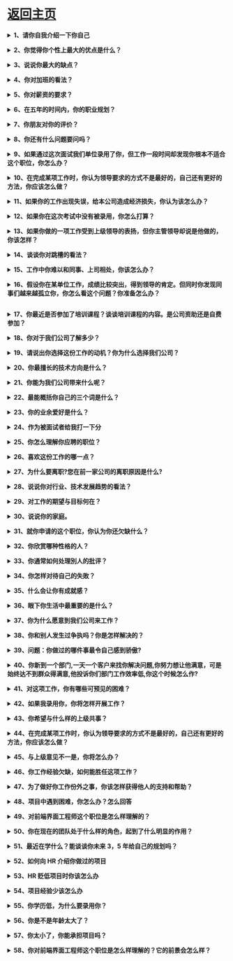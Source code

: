 # [返回主页](https://github.com/yisainan/web-interview/blob/master/README.md)

<b><details><summary>1、请你自我介绍一下你自己</summary></b>

回答提示：一般人回答这个问题过于平常，只说姓名、年龄、爱好、工作经验，这些在简历上都有，其实，企业最希望知道的是求职者能否胜任工作，包括：最强的技能、最深入研究的知识领域、个性中最积极的部分、做过的最成功的事，主要的成就等，这些都可以和学习无关，也可以和学习有关，但要突出积极的个性和做事的能力，说得合情合理企业才会相信。企业很重视一个人的礼貌，求职者要尊重考官，在回答每个问题之后都说一句“谢谢”。企业喜欢有礼貌的求职者。

回答样本：

```
1、我叫xxx,来自于xxx，从网上看得到公司招聘的这个职位，觉得非常适合自己的发展。所以来这里争取下这份工作。
2、接下来可以讲解自己的核心竞争力（最强的技能、最深入研究的知识领域、个性中最积极的部分）和闪光点（做过的最成功的事，主要的成就）。核心就是要体现自己胜任这份工作（介绍时候要自然有底气，合情合理，面试前要充分准备好）。
3、先介绍到这里，面试官看看有什么问题，我可以再补充。
4、最后要说谢谢，任何企业都喜欢有礼貌的人！
```

注意：自曝其短（说自己的缺点）没有必要，自我介绍的时候千万不要和简历有冲突！

[参与互动](https://github.com/yisainan/web-interview/issues/719)

</details>

<b><details><summary>2、你觉得你个性上最大的优点是什么？</summary></b>

回答提示：沉着冷静、条理清楚、立场坚定、顽强向上、乐于助人和关心他人、适应能力和幽默感、乐观和友爱、技术狂热、学习能力强、为人谦和。

[参与互动](https://github.com/yisainan/web-interview/issues/720)

</details>

<b><details><summary>3、说说你最大的缺点？</summary></b>

回答提示：这个问题企业问的概率很大，通常不希望听到直接回答的缺点是什么等，如果求职者说自己小心眼、爱忌妒人、非常懒、脾气大、工作效率低，企业肯定不会录用你。绝对不要自作聪明地回答“我最大的缺点是过于追求完美”，有的人以为这样回答会显得自己比较出色，但事实上，他已经岌芨可危了。企业喜欢求职者从自己的优点说起，中间加一些小缺点，最后再把问题转回到优点上，突出优点的部分。企业喜欢聪明的求职者。

[参与互动](https://github.com/yisainan/web-interview/issues/721)

</details>

<b><details><summary>4、你对加班的看法？</summary></b>

回答提示：实际上好多公司问这个问题，并不证明一定要加班。 只是想测试你是否愿意为公司奉献。
回答样本：如果是工作需要我会义不容辞加班。我现在单身，没有任何家庭负担，可以全身心的投入工作。但同时，我也会提高工作效率，减少不必要的加班。

[参与互动](https://github.com/yisainan/web-interview/issues/722)

</details>

<b><details><summary>5、你对薪资的要求？</summary></b>

回答提示：如果你对薪酬的要求太低，那显然贬低自己的能力；如果你对薪酬的要求太高，那又会显得你分量过重，公司受用不起。一些雇主通常都事先对求聘的职位定下开支预算，因而他们第一次提出的价钱往往是他们所能给予的最高价钱。他们问你只不过想证实一下这笔钱是否足以引起你对该工作的兴趣。

回答样本一：“我对工资没有硬性要求。我相信贵公司在处理我的问题上会友善合理。我注重的是找对工作机会，所以只要条件公平，我则不会计较太多

回答样本二：我受过系统的软件编程的训练，不需要进行大量的培训。而且我本人也对编程特别感兴趣。因此，我希望公司能根据我的情况和市场标准的水平，给我合理的薪水。

回答样本三：如果你必须自己说出具体数目，请不要说一个宽泛的范围，那样你将只能得到最低限度的数字。最好给出一个具体的数字，这样表明你已经对当今的人才市场作了调查，知道像自己这样学历的雇员有什么样的价值。

[参与互动](https://github.com/yisainan/web-interview/issues/723)

</details>

<b><details><summary>6、在五年的时间内，你的职业规划？</summary></b>

回答提示：这是每一个应聘者都不希望被问到的问题，但是几乎每个人都会被问到。比较多的答案是“管理者”。但是近几年来，许多公司都已经建立了专门的技术途径。这些工作地位往往被称作“顾问”、“参议技师”或“高级软件工程师”等等。当然，说出其他一些你感兴趣的职位也是可以的，比如产品销售部经理，生产部经理等一些与你的专业有相关背景的工作。要知道，考官总是喜欢有进取心的应聘者，此时如果说“不知道”，或许就会使你丧失一个好机会。最普通的回答应该是 “我准备在技术领域有所作为”或“我希望能按照公司的管理思路发展”。

[参与互动](https://github.com/yisainan/web-interview/issues/724)

</details>

<b><details><summary>7、你朋友对你的评价？</summary></b>

回答提示： 想从侧面了解一下你的性格及与人相处的问题。
回答样本：“我的朋友都说我是一个可以信赖的人。因为，我一旦答应别人的事情，就一定会做到。如果我做不到，我就不会轻易许诺。
回答样本：”我觉的我是一个比较随和的人，与不同的人都可以友好相处。在我与人相处时，我总是能站在别人的角度考虑问题“

[参与互动](https://github.com/yisainan/web-interview/issues/725)

</details>

<b><details><summary>8、你还有什么问题要问吗？</summary></b>

回答提示：企业的这个问题看上去可有可无，其实很关键，企业不喜欢说“没有问题”的人，因为其很注重员工的个性和创新能力。企业不喜欢求职者问个人福利之类的问题，如果有人这样问：贵公司对新入公司的员工有没有什么培训项目，我可以参加吗？或者说贵公司的晋升机制是什么样的？企业将很欢迎，因为体现出你对学习的热情和对公司的忠诚度以及你的上进心。

[参与互动](https://github.com/yisainan/web-interview/issues/726)

</details>

<b><details><summary>9、如果通过这次面试我们单位录用了你，但工作一段时间却发现你根本不适合这个职位，你怎么办？</summary></b>

回答提示：一段时间发现工作不适合我，有两种情况：

1、如果你确实热爱这个职业，那你就要不断学习，虚心向领导和同事学习业务知识和处事经验，了解这个职业的精神内涵和职业要求，力争减少差距；

2、你觉得这个职业可有可无，那还是趁早换个职业，去发现适合你的，你热爱的职业，那样你的发展前途也会大点，对单位和个人都有好处。

[参与互动](https://github.com/yisainan/web-interview/issues/727)

</details>

<b><details><summary>10、在完成某项工作时，你认为领导要求的方式不是最好的，自己还有更好的方法，你应该怎么做？</summary></b>

回答提示：①.原则上我会尊重和服从领导的工作安排；同时私底下找机会以请教的口吻，婉转地表达自己的想法，看看领导是否能改变想法；
② 如果领导没有采纳我的建议，我也同样会按领导的要求认真地去完成这项工作；
③.还有一种情况，假如领导要求的方式违背原则，我会坚决提出反对意见；如领导仍固执己见，我会毫不犹豫地再向上级领导反映。

[参与互动](https://github.com/yisainan/web-interview/issues/728)

</details>

<b><details><summary>11、如果你的工作出现失误，给本公司造成经济损失，你认为该怎么办？</summary></b>

回答提示：
① 我本意是为公司努力工作，如果造成经济损失，我认为首要的问题是想方设法去弥补或挽回经济损失。如果我无能力负责，希望单位帮助解决；
② 是责任问题。分清责任，各负其责，如果是我的责任，我甘愿受罚；如果是一个我负责的团队中别人的失误，也不能幸灾乐祸，作为一个团队，需要互相提携共同完成工作，安慰同事并且帮助同事查找原因总结经验。
③ 总结经验教训，一个人的一生不可能不犯错误，重要的是能从自己的或者是别人的错误中吸取经验教训，并在今后的工作中避免发生同类的错误。检讨自己的工作方法、分析问题的深度和力度是否不够，以致出现了本可以避免的错误。

[参与互动](https://github.com/yisainan/web-interview/issues/729)

</details>

<b><details><summary>12、如果你在这次考试中没有被录用，你怎么打算？</summary></b>

回答提示：现在的社会是一个竞争的社会,从这次面试中也可看出这一点,有竞争就必然有优劣,有成功必定就会有失败.往往成功的背后有许多的困难和挫折,如果这次失败了也仅仅是一次而已,只有经过经验经历的积累才能塑造出一个完全的成功者。我会从以下几个方面来正确看待这次失败.

第一、要敢于面对,面对这次失败不气馁,接受已经失去了这次机会就不会回头这个现实,从心理意志和精神上体现出对这次失败的抵抗力。要有自信,相信自己经历了这次之后经过努力一定能行.能够超越自我.

第二、善于反思,对于这次面试经验要认真总结,思考剖析,能够从自身的角度找差距。正确对待自己,实事求是地评价自己,辩证的看待自己的长短得失,做一个明白人.

第三、走出阴影,要克服这一次失败带给自己的心理压力,时刻牢记自己弱点,防患于未然,加强学习,提高自身素质.

第四、认真工作,回到原单位岗位上后,要实实在在、踏踏实实地工作,三十六行,行行出状元,争取在本岗位上做出一定的成绩.

第五、再接再厉,成为软件工程师或网络工程师一直是我的梦想,以后如果有机会我仍然后再次参加竞争.

[参与互动](https://github.com/yisainan/web-interview/issues/730)

</details>

<b><details><summary>13、如果你做的一项工作受到上级领导的表扬，但你主管领导却说是他做的，你该怎样？</summary></b>

回答提示：我首先不会找那位上级领导说明这件事，我会主动找我的主管领导来沟通，因为沟通是解决人际关系的最好办法，但结果会有两种：我的主管领导认识到自己的错误，我想我会视具体情况决定是否原谅他；2.他更加变本加厉的来威胁我，那我会毫不犹豫地找我的上级领导反映此事，因为他这样做会造成负面影响，对今后的工作不利。

[参与互动](https://github.com/yisainan/web-interview/issues/731)

</details>

<b><details><summary>14、谈谈你对跳槽的看法？</summary></b>

回答提示：（1）正常的"跳槽"能促进人才合理流动，应该支持；
（2）频繁的跳槽对单位和个人双方都不利，应该反对。

[参与互动](https://github.com/yisainan/web-interview/issues/732)

</details>

<b><details><summary>15、工作中你难以和同事、上司相处，你该怎么办？</summary></b>

回答提示：
① 我会服从领导的指挥，配合同事的工作。
② 我会从自身找原因，仔细分析是不是自己工作做得不好让领导不满意，同事看不惯。还要看看是不是为人处世方面做得不好。如果是这样的话 我会努力改正。
③ 如果我找不到原因，我会找机会跟他们沟通，请他们指出我的不足。有问题就及时改正。
④ 作为优秀的员工，应该时刻以大局为重，即使在一段时间内，领导和同事对我不理解，我也会做好本职工作，虚心向他们学习，我相信，他们会看见我在努力，总有一天会对我微笑的！

[参与互动](https://github.com/yisainan/web-interview/issues/733)

</details>

<b><details><summary>16、假设你在某单位工作，成绩比较突出，得到领导的肯定。但同时你发现同事们越来越孤立你，你怎么看这个问题？你准备怎么办？

</summary></b>

回答提示：
① 成绩比较突出，得到领导的肯定是件好事情，以后更加努力
② 检讨一下自己是不是对工作的热心度超过同事间交往的热心了，加强同事间的交往及共同的兴趣爱好。
③ 工作中，切勿伤害别人的自尊心
④ 不再领导前拨弄是非
⑤ 乐于助人对面

[参与互动](https://github.com/yisainan/web-interview/issues/734)

</details>

<b><details><summary>17、你最近是否参加了培训课程？谈谈培训课程的内容。是公司资助还是自费参加？</summary></b>

回答提示：请自行根据自己情况做回答，这个没有统一标准答案。

[参与互动](https://github.com/yisainan/web-interview/issues/735)

</details>

<b><details><summary>18、你对于我们公司了解多少？</summary></b>

回答提示：在去公司面试前上网查一下该公司主营业务。

[参与互动](https://github.com/yisainan/web-interview/issues/736)

</details>

<b><details><summary>19、请说出你选择这份工作的动机？你为什么选择我们公司？</summary></b>

回答提示：

```
1.面试前，对应聘公司各方面，要了解详尽！至少要了解到行业、企业、岗位这三方面！最好要准备一些具体的数据和实例！
2.面试时候，可以将之前对公司的了解（行业、企业、数据、实例）结合自己的面试岗位，大略的说一遍，然后强调自己“觉得这个工作合适”即可。
3.如果对这个行业确实很喜欢，要说出你对这个行业的认识与热爱。
```

[参与互动](https://github.com/yisainan/web-interview/issues/737)

</details>

<b><details><summary>20、你最擅长的技术方向是什么？</summary></b>

回答提示：说和你要应聘的职位相关的技术，表现一下自己的热诚没有什么坏处。

[参与互动](https://github.com/yisainan/web-interview/issues/738)

</details>

<b><details><summary>21、你能为我们公司带来什么呢？</summary></b>

回答提示：

```
① 假如你可以的话，试着告诉他们你可以减低他们的费用——“我已经接受过专业的培训或者工作 X 年，立刻就可以上岗工作”。
② 企业很想知道未来的员工能为企业做什么，求职者应再次重复自己的优势，然后说：“就我的能力，我可以做一个优秀的员工在组织中发挥能力，给组织带来高效率和更多的收益”。企业喜欢求职者就申请的职位表明自己的能力，比如申请营销之类的职位，可以说：“我可以开发大量的新客户，同时，对老客户做更全面周到的服务，开发老客户的新需求和消费。”等等。
```

[参与互动](https://github.com/yisainan/web-interview/issues/739)

</details>

<b><details><summary>22、最能概括你自己的三个词是什么？</summary></b>

回答提示：我经常用的三个词是适应能力强，有责任心和做事有始终，结合具体例子向主考官解释。

[参与互动](https://github.com/yisainan/web-interview/issues/740)

</details>

<b><details><summary>23、你的业余爱好是什么？</summary></b>

回答提示：找一些富于团体合作精神的，这里有一个真实的故事：有人被否决掉，因为他的爱好是深海潜水。主考官说：因为这是一项单人活动，我不敢肯定他能否适应团体工作。

[参与互动](https://github.com/yisainan/web-interview/issues/741)

</details>

<b><details><summary>24、作为被面试者给我打一下分</summary></b>

回答提示：试着列出四个优点和一个非常非常非常小的缺点，（可以抱怨一下设施，没有明确责任人的缺点是不会有人介意的）。

[参与互动](https://github.com/yisainan/web-interview/issues/742)

</details>

<b><details><summary>25、你怎么理解你应聘的职位？</summary></b>

回答提示：把岗位职责和任务及工作态度阐述一下

[参与互动](https://github.com/yisainan/web-interview/issues/743)

</details>

<b><details><summary>26、喜欢这份工作的哪一点？</summary></b>

回答提示：相信其实大家心中一定都有答案了吧！每个人的价值观不同，自然评断的标准也会不同，但是，在回答面试官这个问题时可不能太直接就把自己心理的话说出来，尤其是薪资方面的问题，不过一些无伤大雅的回答是不错的考虑，如交通方便，工作性质及内容颇能符合自己的兴趣等等都是不错的答案，不过如果这时自己能仔细思考出这份工作的与众不同之处，相信在面试上会大大加分。

[参与互动](https://github.com/yisainan/web-interview/issues/744)

</details>

<b><details><summary>27、为什么要离职?您在前一家公司的离职原因是什么?</summary></b>

回答提示：

```
① 回答这个问题时一定要小心，就算在前一个工作受到再大的委屈，对公司有多少的怨言，都千万不要表现出来，尤其要避免对公司本身主管的批评，避免面试官的负面情绪及印象；建议此时最好的回答方式是将问题归咎在自己身上，例如觉得工作没有学习发展的空间，自己想在面试工作的相关产业中多加学习，或是前一份工作与自己的生涯规划不合等等，回答的答案最好是积极正面的。
② 我希望能获得一份更好的工作，如果机会来临，我会抓住；我觉得目前的工作，已经达到顶峰，即沒有升迁机会。
③ 最重要的是：应聘者要使找招聘单位相信，应聘者在过往的单位的“离职原因”在此家招聘单位里不存在；
④ 避免把“离职原因”说得太详细、太具体；
⑤ 不能掺杂主观的负面感受，如“太辛苦”、“人际关系复杂”、“管理太混乱”、“公司不重视人才”、“公司排斥我们某某的员工”等；但也不能躲闪、回避，如“想换换环境”、“个人原因”等；
⑥ 不能涉及自己负面的人格特征，如不诚实、懒惰、缺乏责任感、不随和等；尽量使解释的理由为应聘者个人形象添彩；
```

回答样本：如“我离职是因为这家公司倒闭；我在公司工作了三年多，有较深的感情；从去年始，由于市场形势突变，公司的局面急转直下；到眼下这一步我觉得很遗憾，但还要面对显示，重新寻找能发挥我能力的舞台。”同一个面试问题并非只有一个答案，而同一个答案并不是在任何面试场合都有效，关键在应聘者掌握了规律后，对面试的具体情况进行把握，有意识地揣摩面试官提出问题的心理背景，然后投其所好。

分析：除非是薪资太低，或者是最初的工作，否则不要用薪资作为理由。“求发展”也被考官听得太多，离职理由要根据每个人的真实离职理由来设计，但是在回答时一定要表现得真诚。实在想不出来的时候，家在外地可以说是因为家中有事，须请假几个月，公司又不可能准假，所以辞职。这个答案一般面试官还能接受。

[参与互动](https://github.com/yisainan/web-interview/issues/745)

</details>

<b><details><summary>28、说说你对行业、技术发展趋势的看法？</summary></b>

回答提示：企业对这个问题很感兴趣，只有有备而来的求职者能够过关。求职者可以直接在网上查找对你所申请的行业部门的信息，只有深入了解才能产生独特的见解。企业认为最聪明的求职者是对所面试的公司预先了解很多，包括公司各个部门，发展情况，在面试回答问题的时候可以提到所了解的情况，企业欢迎进入企业的人是“知己”，而不是“盲人”。

[参与互动](https://github.com/yisainan/web-interview/issues/746)

</details>

<b><details><summary>29、对工作的期望与目标何在？</summary></b>

回答提示：这是面试者用来评断求职者是否对自己有一定程度的期望、对这份工作是否了解的问题。对于工作有确实学习目标的人通常学习较快，对于新工作自然较容易进入状况，这时建议你，最好针对工作的性质找出一个确实的答案，如业务员的工作可以这样回答：“我的目标是能成为一个超级业务员，将公司的产品广泛的推销出去，达到最好的业绩成效；为了达到这个目标，我一定会努力学习，而我相信以我认真负责的态度，一定可以达到这个目标。”其他类的工作也可以比照这个方式来回答，只要在目标方面稍微修改一下就可以了。

[参与互动](https://github.com/yisainan/web-interview/issues/747)

</details>

<b><details><summary>30、说说你的家庭。</summary></b>

回答提示：企业面试时询问家庭问题不是非要知道求职者家庭的情况，探究隐私，企业不喜欢探究个人隐私，而是要了解家庭背景对求职者的塑造和影响。企业希望听到的重点也在于家庭对求职者的积极影响。企业最喜欢听到的是：我很爱我的家庭！我的家庭一向很和睦，虽然我的父亲和母亲都是普通人，但是从小，我就看到我父亲起早贪黑，每天工作特别勤劳，他的行动无形中培养了我认真负责的态度和勤劳的精神。我母亲为人善良，对人热情，特别乐于助人，所以在单位人缘很好，她的一言一行也一直在教导我做人的道理。企业相信，和睦的家庭关系对一个人的成长有潜移默化的影响。

[参与互动](https://github.com/yisainan/web-interview/issues/748)

</details>

<b><details><summary>31、就你申请的这个职位，你认为你还欠缺什么？</summary></b>

回答提示：企业喜欢问求职者弱点，但精明的求职者一般不直接回答。他们希望看到这样的求职者：继续重复自己的优势，然后说：“对于这个职位和我的能力来说，我相信自己是可以胜任的，只是缺乏经验，这个问题我想我可以进入公司以后以最短的时间来解决，我的学习能力很强，我相信可以很快融入公司的企业文化，进入工作状态。”企业喜欢能够巧妙地躲过难题的求职者。

[参与互动](https://github.com/yisainan/web-interview/issues/749)

</details>

<b><details><summary>32、你欣赏哪种性格的人？</summary></b>

回答提示：诚实、不死板而且容易相处的人、有"实际行动"的人。

[参与互动](https://github.com/yisainan/web-interview/issues/750)

</details>

<b><details><summary>33、你通常如何处理別人的批评？</summary></b>

回答提示：① 沈默是金。不必说什么，否则情况更糟，不过我会接受建设性的批评；② 我会等大家冷靜下来再讨论。

[参与互动](https://github.com/yisainan/web-interview/issues/751)

</details>

<b><details><summary>34、你怎样对待自己的失敗？</summary></b>

回答提示：我们大家生来都不是十全十美的，我相信我有第二个机会改正我的错误。

[参与互动](https://github.com/yisainan/web-interview/issues/752)

</details>

<b><details><summary>35、什么会让你有成就感？</summary></b>

回答提示：为贵公司竭力效劳；尽我所能，完成一个项目

[参与互动](https://github.com/yisainan/web-interview/issues/753)

</details>

<b><details><summary>36、眼下你生活中最重要的是什么？</summary></b>

回答提示：对我来说，能在这个领域找到工作是最重要的；望能在贵公司任职对我说最重要。

[参与互动](https://github.com/yisainan/web-interview/issues/754)

</details>

<b><details><summary>37、你为什么愿意到我们公司来工作？</summary></b>

回答提示：对于这个问题，你要格外小心，如果你已经对该单位作了研究，你可以回答一些详细的原因，像“公司本身的高技术开发环境很吸引我。”，“我同公司出生在同样的时代，我希望能够进入一家与我共同成长的公司。”“你们公司一直都稳定发展，在近几年来在市场上很有竞争力。”或者“我认为贵公司能够给我提供一个与众不同的发展道路。”这都显示出你已经做了一些调查，也说明你对自己的未来有了较为具体的远景规划。

[参与互动](https://github.com/yisainan/web-interview/issues/755)

</details>

<b><details><summary>38、你和别人发生过争执吗？你是怎样解决的？</summary></b>

回答提示：这是面试中最险恶的问题。其实是考官布下的一个陷阱。千万不要说任何人的过错。应知成功解决矛盾是一个协作团体中成员所必备的能力。假如你工作在一个服务行业，这个问题简直成了最重要的一个环节。你是否能获得这份工作，将取决于这个问题的回答。考官希望看到你是成熟且乐于奉献的。他们通过这个问题了解你的成熟度和处世能力。在没有外界干涉的情况下，通过妥协的方式来解决才是正确答案。

[参与互动](https://github.com/yisainan/web-interview/issues/756)

</details>

<b><details><summary>39、问题：你做过的哪件事最令自己感到骄傲?</summary></b>

回答提示：这是考官给你的一个机会，让你展示自己把握命运的能力。这会体现你潜在的领导能力以及你被提升的可能性。假如你应聘于一个服务性质的单位，你很可能会被邀请去午餐。记住：你的前途取决于你的知识、你的社交能力和综合表现。

[参与互动](https://github.com/yisainan/web-interview/issues/757)

</details>

<b><details><summary>40、你新到一个部门,一天一个客户来找你解决问题,你努力想让他满意，可是始终达不到群众得满意,他投诉你们部门工作效率低,你这个时候怎么作?</summary></b>

回答提示：

(1)首先，我会保持冷静。作为一名工作人员，在工作中遇到各种各样的问题是正常的，关键是如何认识它，积极应对，妥善处理。

(2)其次，我会反思一下客户不满意的原因。一是看是否是自己在解决问题上的确有考虑的不周到的地方，二是看是否是客户不太了解相关的服务规定而提出超出规定的要求，三是看是否是客户了解相关的规定，但是提出的要求不合理。

(3)再次，根据原因采取相对的对策。如果是自己确有不周到的地方，按照服务规定作出合理的安排，并向客户作出解释；如果是客户不太了解政策规定而造成的误解，我会向他作出进一步的解释，消除他的误会；如果是客户提出的要求不符合政策规定，我会明确地向他指出。

(4)再次，我会把整个事情的处理情况向领导作出说明，希望得到他的理解和支持。

(5)我不会因为客户投诉了我而丧失工作的热情和积极性，而会一如既往地牢记为客户服务的宗旨，争取早日做一名领导信任、公司放心、客户满意的职员。

[参与互动](https://github.com/yisainan/web-interview/issues/758)

</details>

<b><details><summary>41、对这项工作，你有哪些可预见的困难？</summary></b>

回答提示：

```
① 不宜直接说出具体的困难，否则可能令对方怀疑应聘者不行；
② 可以尝试迂回战术，说出应聘者对困难所持有的态度——“工作中出现一些困难是正常的，也是难免的，但是只要有坚忍不拔的毅力、良好的合作精神以及事前周密而充分的准备，任何困难都是可以克服。”
```

分析：一般问这个问题，面试者的希望就比较大了，因为已经在谈工作细节。但常规思路中的回答，又被面试官“骗”了。当面试官询问这个问题的时候，有两个目的。

第一，看看应聘者是不是在行，说出的困难是不是在这个职位中一般都不可避免的问题。

第二，是想看一下应聘者解决困难的手法对不对，及公司能否提供这样的资源。而不是想了解应聘者对困难的态度。

[参与互动](https://github.com/yisainan/web-interview/issues/759)

</details>

<b><details><summary>42、如果我录用你，你将怎样开展工作？</summary></b>

回答提示：

```
① 如果应聘者对于应聘的职位缺乏足够的了解，最好不要直接说出自己开展工作的具体办法；
② 可以尝试采用迂回战术来回答，如“首先听取领导的指示和要求，然后就有关情况进行了解和熟悉，接下来制定一份近期的工作计划并报领导批准，最后根据计划开展工作。”
```

分析：这个问题的主要目的也是了解应聘者的工作能力和计划性、条理性，而且重点想要知道细节。如果向思路中所讲的迂回战术，面试官会认为回避问题，如果引导了几次仍然是回避的话。此人绝对不会录用了。

[参与互动](https://github.com/yisainan/web-interview/issues/760)

</details>

<b><details><summary>43、你希望与什么样的上级共事？</summary></b>

回答提示：

```
① 通过应聘者对上级的“希望”可以判断出应聘者对自我要求的意识，这既上一个陷阱，又是一次机会；
② 最好回避对上级具体的希望，多谈对自己的要求；
③ 如“做为刚步入社会的新人，我应该多要求自己尽快熟悉环境、适应环境，而不应该对环境提出什么要求，只要能发挥我的专长就可以了
```

分析：这个问题比较好的回答是，希望我的上级能够在工作中对我多指导，对我工作中的错误能够立即指出。总之，从上级指导这个方面谈，不会有大的纰漏。

[参与互动](https://github.com/yisainan/web-interview/issues/761)

</details>

<b><details><summary>44、在完成某项工作时，你认为领导要求的方式不是最好的，自己还有更好的方法，你应该怎么做？</summary></b>

回答提示：

```
①.原则上我会尊重和服从领导的工作安排；同时私底下找机会以请教的口吻，婉转地表达自己的想法，看看领导是否能改变想法；
② 如果领导没有采纳我的建议，我也同样会按领导的要求认真地去完成这项工作；
③.还有一种情况，假如领导要求的方式违背原则，我会坚决提出反对意见；如领导仍固执己见，我会毫不犹豫地再向上级领导反映。
```

[参与互动](https://github.com/yisainan/web-interview/issues/762)

</details>

<b><details><summary>45、与上级意见不一是，你将怎么办？</summary></b>

回答提示：

```
① 一般可以这样回答“我会给上级以必要的解释和提醒，在这种情况下，我会服从上级的意见。”
② 如果面试你的是总经理，而你所应聘的职位另有一位经理，且这位经理当时不在场，可以这样回答：“对于非原则性问题，我会服从上级的意见，对于涉及公司利益的重大问题，我希望能向更高层领导反映。”
```

分析：这个问题的标准答案是思路 1，如果用 2 的回答，必死无疑。你没有摸清楚改公司的内部情况，先想打小报告，这样的人没有人敢要。

[参与互动](https://github.com/yisainan/web-interview/issues/763)

</details>

<b><details><summary>46、你工作经验欠缺，如何能胜任这项工作？</summary></b>

回答提示：

```
① 如果招聘单位对应届毕业生的应聘者提出这个问题，说明招聘公司并不真正在乎“经验”，关键看应聘者怎样回答；
② 对这个问题的回答最好要体现出应聘者的诚恳、机智、果敢及敬业；
③ 如“作为应届毕业生，在工作经验方面的确会有所欠缺，因此在读书期间我一直利用各种机会在这个行业里做兼职。我也发现，实际工作远比书本知识丰富、复杂。但我有较强的责任心、适应能力和学习能力，而且比较勤奋，所以在兼职中均能圆满完成各项工作，从中获取的经验也令我受益非浅。请贵公司放心，学校所学及兼职的工作经验使我一定能胜任这个职位。”
```

点评：这个问题思路中的答案尚可。突出自己的吃苦能力和适应性以及学习能力（不是学习成绩）为好。

[参与互动](https://github.com/yisainan/web-interview/issues/764)

</details>

<b><details><summary>47、为了做好你工作份外之事，你该怎样获得他人的支持和帮助？</summary></b>

回答提示：每个公司都在不断变化发展的过程中；你当然希望你的员工也是这样。你希望得到那些希望并欢迎变化的人，因为这些人明白，为了公司的发展，变化是公司日常生活中重要组成部分。这样的员工往往很容易适应公司的变化，并会对变化做出积极的响应。此外，他们遇到矛盾和问题时，也能泰然处之。下面的问题能够考核应聘者这方面的能力。
据说有人能从容避免正面冲突。请讲一下你在这方面的经验和技巧。
有些时候，我们得和我们不喜欢的人在一起共事。说说你曾经克服了性格方面的冲突而取得预期工作效果的经历。

[参与互动](https://github.com/yisainan/web-interview/issues/765)

</details>

<b><details><summary>48、项目中遇到困难，你怎么办？怎么回答</summary></b>

回答提示：自己能搞定的，就自己上网找资料；但如果比如在 2 个小时之内还没有头绪，就考虑问公司技术水平比较高的同事之类的，然后还要及时和项目经理沟通

那不浪费了 2 个小时时间 业务问题的话，谁清楚就问谁啊……即时沟通能够大大提高工作效率。

技术问题查资料，需求问题重新分析

还是写程序的时候有技术难点、技术难点又分普遍的技术难点、还是你个人不会做、

第一种这个要找项目负责人商量、甚至要找产品/运行或其他甲方沟通、

第二种普遍技术难点的话、参考资料或者和项目负责人商量看看怎么办、

第三种的话、先自己查资料试着解决、不行就找人其他资讯、、

[参与互动](https://github.com/yisainan/web-interview/issues/766)

</details>

<b><details><summary>49、对前端界面工程师这个职位是怎么样理解的？</summary></b>

回答提示：

a. 前端是最贴近用户的程序员，前端的能力就是能让产品从 90 分进化到 100 分，甚至更好

b. 参与项目，快速高质量完成实现效果图，精确到 1px；

c. 与团队成员，UI 设计，产品经理的沟通；

d. 做好的页面结构，页面重构和用户体验；

e. 处理 hack，兼容、写出优美的代码格式；

f. 针对服务器的优化、拥抱最新前端技术。

[参与互动](https://github.com/yisainan/web-interview/issues/767)

</details>

<b><details><summary>50、你在现在的团队处于什么样的角色，起到了什么明显的作用？</summary></b>

回答提示：请自行根据自己情况做回答，这个没有统一标准答案。

[参与互动](https://github.com/yisainan/web-interview/issues/768)

</details>

<b><details><summary>51、最近在学什么？能谈谈你未来 3，5 年给自己的规划吗？</summary></b>

面试时，经常会被面试官问到关于职业规划的问题，比如：你准备在我们公司做多久？你未来几年的职业规划是什么？等等。还没有进入公司，对公司工作环境还不太了解就被面试官问到这些问题，该怎么答才能合情有合理呢？

问：你准备在我们这家单位做多久？

答：

```
1. 这不是自己单方面决定的，还要看公司，但是可以肯定的是，如果公司跟自己的职业发展一致，我是会一直干下去的。
2．以我对公司和现有职位的了解，如果能应聘上的话，目前来看至少可以稳定三年。
```

问：未来五年的规划是怎样的？

答：

```
1.如果应聘成功，我至少会稳定的做两年，踏实的做好自己的本职工作。
2.在工作中，会向高手请教，研究些新技术，提高自己的技术水平。
3.目前的规划是要优先做一名技术高手，如果有可能的话，做管理也是可以考虑的。
```

当然，说出其他一些你感兴趣的职位也是可以的，比如产品销售部经理，生产部经理等一些与你的专业有相关背景的工作。要知道，考官总是喜欢有进取心的应聘者，此时如果说“不知道”，或许就会使你丧失一个好机会。最普通的回答应该是“我准备在技术领域有所作为”或“我希望能按照公司的管理思路发展”。

大部分面试官司都会问你是否有职业规划，这个问题的背后是了解你的求职动机和对自己中长期职业发展的思考。在回答这个问题之前，要对自己有个清晰的认识，知道自己想往哪个方向发展以及未来有什么计划，要给面试官一种积极向上，好学上进，有追求，有规划的感觉，面试官喜欢有规划的求职者。

[参与互动](https://github.com/yisainan/web-interview/issues/769)

</details>

<b><details><summary>52、如何向 HR 介绍你做过的项目</summary></b>

项目经验与工作经验是相辅相成的，但较之于工作经验，项目经验更侧重于表现求职者在某个专业领域内的技能水平（技能水平决定了工资水平）。因而，技术类岗招聘的时候，更注重项目经验。项目介绍是有套路的，面试时，要将简历中的项目准备好！

回答提示：

我们在跟面试官讲解的时候，讲解项目一定要围绕着以下几个方面：

```
1、项目名称
2、开发时间（这里有个注意点：时间不要说的太短，而应该把前期的构思、需求分析、准备工作等时间都可以加进去）；
3、项目描述（做什么的）；
4、项目职责（说清楚自己职责，同时为了提高自己的技术形象，可以将项目说大点）；
5、项目使用的技术（除了说现在使用的技术，还可以说项目进行了压力测试、兼容性处理、数据库的3F、未来还要放mysql集群技术、页面静态化技术、以提升自己在对方心目中的技术形象）；
6、项目的亮点；
7、在自己的项目上可以想一些市面上没有但是自己觉得很有创意的点子。实现不实现都是无所谓了，但是你给面试官的印象会再上一个层次。
8、项目体会（可以说说：多人协作、命名规范、模块划分）；
```

[参与互动](https://github.com/yisainan/web-interview/issues/770)

</details>

<b><details><summary>53、HR 贬低项目时你该怎么办</summary></b>

我们在上文讲解了如何向 HR 介绍项目。由于项目反映了技术，技术决定了薪资，所以面试官一般会把打压我们的项目变相打压我们技术，以达到打压我们薪资预期的目的，同时观察我们在打压环境中的表现来决定到底打压薪资到何种程度！所以，当 HR 说：“一个月的时间，四五个人的配合就完成了项目，可见你们项目不大、技术含量不高啊”，各位面试者一定要冷静！来学学在 HR 贬低项目时的应对方法！

回答提示：

HR 说：一个月的时间，四五个人的配合就完成了项目，可见你们项目不大、技术含量不高啊！如何应对，别慌，我们应该按下面的方法答：

```
1.项目实现也许花的时间不多，但是前期的构思、需求分析、页面设计等等准备工作是花了很多时间的。
2.项目大小和技术含量并不能够成正比，我们的项目，虽然小，但麻雀虽小，却五脏俱全。接着向面试官介绍你们团队在项目过程中所使用的技术等等。
3.项目大小主要是体现在功能上，有些功能客户并没有提出。如果后期客户有提出，我们也能够快速的实现。
```

[参与互动](https://github.com/yisainan/web-interview/issues/771)

</details>

<b><details><summary>54、项目经验少该怎么办</summary></b>

对于前端来说，技术水平是决定我们工资最重要的因素。技术水平是要通过我们的项目体现出来的，但项目经验少该怎么办？

回答提示：

```
1、项目经验是拿高工资最重要的一个指标。这反映了程序员的价值，也是用人单位给出薪资报价最重要的因素。所以面试者一定要重视项目。
2、简历中至少要写出3个项目。
3、项目可以适当包装。可以多说一些比较高端大气上档次的技术。
4、面试官问到简历中的项目细节你要能答上来。否则，就算是你做的，面试官因你答不上来也会认为不是你做的。所以要花时间，搞定写在简历上的项目模块。
5、项目抓亮点来说，可以对照企业的需求，将最有竞争力的点说清楚。这种能够加分的亮点一定要说到。
```

[参与互动](https://github.com/yisainan/web-interview/issues/772)

</details>

<b><details><summary>55、你学历低，为什么要录用你？</summary></b>

面试一份工作时，学历有时候是一块敲门砖。对于学历不高的面试者，如果 HR 问：你才高中学历，而现在大学生一大把，我们为什么要录用你？你如果学历真的很低，那该怎么回答呢？

回答提示：

```
1、通过自信的表现，有效的沟通，让面试官主动忽略这个问题。或者说是你把你最好的展现出来，让面试官信服，觉得你是合适的人选而不提及或忽略掉这个问题。
2、即使面试官提出来了，勇敢面对主动承认，赞同面试官的提问，确实学历较低，自已已经深刻认识此问题，也因为认识到这个事实，你才更加注重能力的培养，同时自己也在工作之余继续课堂学习，增加扎实的理论知识。同时说出你的学历提升打算，提升计划一定要与你现行的工作职位结合。
3、如果面试官对学历一直抓住不放，或作为必要条件，以退为进吧，委婉表达自己想得到职位的态度，并做好了放弃的心理准备。
```

总的来说，在面试的时候，表现出自信，从谈吐和沟通上，给面试官好印象。如果问到你学历的时候，表现出“学历不代表能力”的自信来就好，一般的企业不会把这个当做决定性因素，还是看综合素质。

[参与互动](https://github.com/yisainan/web-interview/issues/773)

</details>

<b><details><summary>56、你是不是年龄太大了？</summary></b>

都说 IT 行业是个吃青春饭的行业，你现在已经接近 30 岁了，你是不是年龄太大了？这个问题应该被问到的不多，但是万一真的被问到这个问题，你该如何作答呢？

回答提示：

```
1、 能不能做事才是大问题。而不是年龄。是不是有能力，试用期间可以检验。
2、 要表现出自己很喜欢这份工作，要长久的做下去（年龄大的人，工作经历多，接触的东西多，才能够在众多的经历中明确知道自己未来到底要走什么路）。要突出自己年龄大的优势，比如思想更成熟，眼界更开阔等等。
```

[参与互动](https://github.com/yisainan/web-interview/issues/774)

</details>

<b><details><summary>57、你太小了，你能承担项目吗？</summary></b>

虽说 IT 行业是个吃青春饭的行业，但是你年纪太小了，让人感觉不踏实。虽然我们最重要拼的是技术，但真的被问到这个问题，你该如何作答呢？

回答提示：

```
1、虽然我年纪小，但是我技术是没有问题的，也是有担当的。试用期间可以检验。
2、对于前端，我做过很多的项目，也有系统的学习过。并不比年纪大的人差。
3、正因为我年纪小，我对于工作有十足的干劲，我很想在这行好好的发展，也能承受比较强的工作压力。
```

[参与互动](https://github.com/yisainan/web-interview/issues/775)

</details>

<b><details><summary>58、你对前端界面工程师这个职位是怎么样理解的？它的前景会怎么样？</summary></b>

回答提示：
前端是最贴近用户的程序员，比后端、数据库、产品经理、运营、安全都近。

- 1、实现界面交互
- 2、提升用户体验
- 3、有了 Node.js，前端可以实现服务端的一些事情

* 前端是最贴近用户的程序员，前端的能力就是能让产品从 90 分进化到 100 分，甚至更好，
* 参与项目，快速高质量完成实现效果图，精确到 1px；
* 与团队成员，UI 设计，产品经理的沟通；
* 做好的页面结构，页面重构和用户体验；
* 处理 hack，兼容、写出优美的代码格式；
* 针对服务器的优化、拥抱最新前端技术。

其它相关的加分项：

1. 都使用和了解过哪些编辑器?都使用和了解过哪些日常工具?
2. 都知道有哪些浏览器内核?开发过的项目都兼容哪些浏览器?
3. 瀑布流布局或者流式布局是否有了解
4. HTML5 都有哪些新的 API?
5. 都用过什么代码调试工具?
6. 是否有接触过或者了解过重构。
7. 你遇到过比较难的技术问题是？你是如何解决的？

[参与互动](https://github.com/yisainan/web-interview/issues/776)

</details>